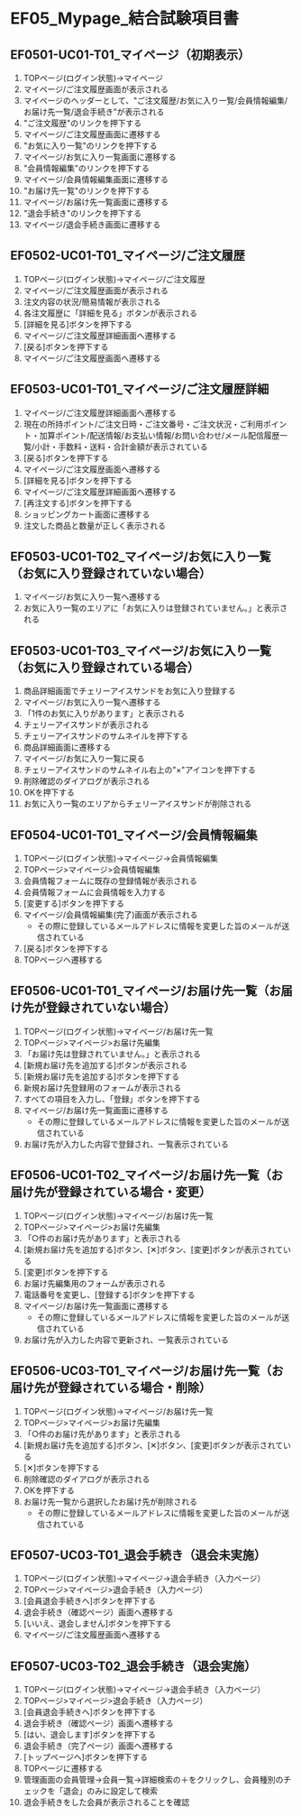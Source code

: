 # EF05_Mypage_結合試験項目書

## EF0501-UC01-T01_マイページ（初期表示）

1. TOPページ(ログイン状態)→マイページ
1. マイページ/ご注文履歴画面が表示される
1. マイページのヘッダーとして、"ご注文履歴/お気に入り一覧/会員情報編集/お届け先一覧/退会手続き"が表示される
1. "ご注文履歴"のリンクを押下する
1. マイページ/ご注文履歴画面に遷移する
1. "お気に入り一覧"のリンクを押下する
1. マイページ/お気に入り一覧画面に遷移する
1. "会員情報編集"のリンクを押下する
1. マイページ/会員情報編集画面に遷移する
1. "お届け先一覧"のリンクを押下する
1. マイページ/お届け先一覧画面に遷移する
1. "退会手続き"のリンクを押下する
1. マイページ/退会手続き画面に遷移する

## EF0502-UC01-T01_マイページ/ご注文履歴

1. TOPページ(ログイン状態)→マイページ/ご注文履歴
1. マイページ/ご注文履歴画面が表示される
1. 注文内容の状況/簡易情報が表示される
1. 各注文履歴に「詳細を見る」ボタンが表示される
1. [詳細を見る]ボタンを押下する
1. マイページ/ご注文履歴詳細画面へ遷移する
1. [戻る]ボタンを押下する
1. マイページ/ご注文履歴画面へ遷移する

## EF0503-UC01-T01_マイページ/ご注文履歴詳細

1. マイページ/ご注文履歴詳細画面へ遷移する
1. 現在の所持ポイント/ご注文日時・ご注文番号・ご注文状況・ご利用ポイント・加算ポイント/配送情報/お支払い情報/お問い合わせ/メール配信履歴一覧/小計・手数料・送料・合計金額が表示されている
1. [戻る]ボタンを押下する
1. マイページ/ご注文履歴画面へ遷移する
1. [詳細を見る]ボタンを押下する
1. マイページ/ご注文履歴詳細画面へ遷移する
1. [再注文する]ボタンを押下する
1. ショッピングカート画面に遷移する
1. 注文した商品と数量が正しく表示される

## EF0503-UC01-T02_マイページ/お気に入り一覧（お気に入り登録されていない場合）

1. マイページ/お気に入り一覧へ遷移する
1. お気に入り一覧のエリアに「お気に入りは登録されていません。」と表示される

## EF0503-UC01-T03_マイページ/お気に入り一覧（お気に入り登録されている場合）

1. 商品詳細画面でチェリーアイスサンドをお気に入り登録する
1. マイページ/お気に入り一覧へ遷移する
1. 「1件のお気に入りがあります」と表示される
1. チェリーアイスサンドが表示される
1. チェリーアイスサンドのサムネイルを押下する
1. 商品詳細画面に遷移する
1. マイページ/お気に入り一覧に戻る
1. チェリーアイスサンドのサムネイル右上の"×"アイコンを押下する
1. 削除確認のダイアログが表示される
1. OKを押下する
1. お気に入り一覧のエリアからチェリーアイスサンドが削除される

## EF0504-UC01-T01_マイページ/会員情報編集

1. TOPページ(ログイン状態)→マイページ→会員情報編集
1. TOPページ>マイページ>会員情報編集
1. 会員情報フォームに既存の登録情報が表示される
1. 会員情報フォームに会員情報を入力する
1. [変更する]ボタンを押下する
1. マイページ/会員情報編集(完了)画面が表示される
    - その際に登録しているメールアドレスに情報を変更した旨のメールが送信されている
1. [戻る]ボタンを押下する
1. TOPページヘ遷移する

## EF0506-UC01-T01_マイページ/お届け先一覧（お届け先が登録されていない場合）

1. TOPページ(ログイン状態)→マイページ/お届け先一覧
1. TOPページ>マイページ>お届け先編集
1. 「お届け先は登録されていません。」と表示される
1. [新規お届け先を追加する]ボタンが表示される
1. [新規お届け先を追加する]ボタンを押下する
1. 新規お届け先登録用のフォームが表示される
1. すべての項目を入力し、「登録」ボタンを押下する
1. マイページ/お届け先一覧画面に遷移する
    - その際に登録しているメールアドレスに情報を変更した旨のメールが送信されている
1. お届け先が入力した内容で登録され、一覧表示されている


## EF0506-UC01-T02_マイページ/お届け先一覧（お届け先が登録されている場合・変更）

1. TOPページ(ログイン状態)→マイページ/お届け先一覧
1. TOPページ>マイページ>お届け先編集
1. 「○件のお届け先があります」と表示される
1. [新規お届け先を追加する]ボタン、[✕]ボタン、[変更]ボタンが表示されている
1. [変更]ボタンを押下する
1. お届け先編集用のフォームが表示される
1. 電話番号を変更し、[登録する]ボタンを押下する
1. マイページ/お届け先一覧画面に遷移する
    - その際に登録しているメールアドレスに情報を変更した旨のメールが送信されている
1. お届け先が入力した内容で更新され、一覧表示されている


## EF0506-UC03-T01_マイページ/お届け先一覧（お届け先が登録されている場合・削除）

1. TOPページ(ログイン状態)→マイページ/お届け先一覧
1. TOPページ>マイページ>お届け先編集
1. 「○件のお届け先があります」と表示される
1. [新規お届け先を追加する]ボタン、[✕]ボタン、[変更]ボタンが表示されている
1. [✕]ボタンを押下する
1. 削除確認のダイアログが表示される
1. OKを押下する
1. お届け先一覧から選択したお届け先が削除される
    - その際に登録しているメールアドレスに情報を変更した旨のメールが送信されている

## EF0507-UC03-T01_退会手続き（退会未実施）

1. TOPページ(ログイン状態)→マイページ→退会手続き（入力ページ）
1. TOPページ>マイページ>退会手続き（入力ページ）
1. [会員退会手続きへ]ボタンを押下する
1. 退会手続き（確認ページ）画面へ遷移する
1. [いいえ、退会しません]ボタンを押下する
1. マイページ/ご注文履歴画面へ遷移する

## EF0507-UC03-T02_退会手続き（退会実施）

1. TOPページ(ログイン状態)→マイページ→退会手続き（入力ページ）
1. TOPページ>マイページ>退会手続き（入力ページ）
1. [会員退会手続きへ]ボタンを押下する
1. 退会手続き（確認ページ）画面へ遷移する
1. [はい、退会します]ボタンを押下する
1. 退会手続き（完了ページ）画面へ遷移する
1. [トップページヘ]ボタンを押下する
1. TOPページに遷移する
1. 管理画面の会員管理→会員一覧→詳細検索の＋をクリックし、会員種別のチェックを「退会」のみに設定して検索
1. 退会手続きをした会員が表示されることを確認
